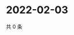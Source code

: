 # 2022-02-03

共 0 条

<!-- BEGIN WEIBO -->
<!-- 最后更新时间 Thu Feb 03 2022 14:17:27 GMT+0800 (China Standard Time) -->

<!-- END WEIBO -->
